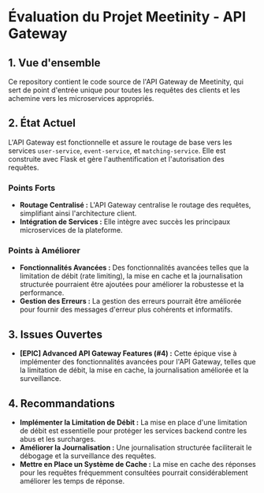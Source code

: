 
# Évaluation du Projet Meetinity - API Gateway

## 1. Vue d'ensemble

Ce repository contient le code source de l'API Gateway de Meetinity, qui sert de point d'entrée unique pour toutes les requêtes des clients et les achemine vers les microservices appropriés.

## 2. État Actuel

L'API Gateway est fonctionnelle et assure le routage de base vers les services `user-service`, `event-service`, et `matching-service`. Elle est construite avec Flask et gère l'authentification et l'autorisation des requêtes.

### Points Forts

- **Routage Centralisé :** L'API Gateway centralise le routage des requêtes, simplifiant ainsi l'architecture client.
- **Intégration de Services :** Elle intègre avec succès les principaux microservices de la plateforme.

### Points à Améliorer

- **Fonctionnalités Avancées :** Des fonctionnalités avancées telles que la limitation de débit (rate limiting), la mise en cache et la journalisation structurée pourraient être ajoutées pour améliorer la robustesse et la performance.
- **Gestion des Erreurs :** La gestion des erreurs pourrait être améliorée pour fournir des messages d'erreur plus cohérents et informatifs.

## 3. Issues Ouvertes

- **[EPIC] Advanced API Gateway Features (#4) :** Cette épique vise à implémenter des fonctionnalités avancées pour l'API Gateway, telles que la limitation de débit, la mise en cache, la journalisation améliorée et la surveillance.

## 4. Recommandations

- **Implémenter la Limitation de Débit :** La mise en place d'une limitation de débit est essentielle pour protéger les services backend contre les abus et les surcharges.
- **Améliorer la Journalisation :** Une journalisation structurée faciliterait le débogage et la surveillance des requêtes.
- **Mettre en Place un Système de Cache :** La mise en cache des réponses pour les requêtes fréquemment consultées pourrait considérablement améliorer les temps de réponse.

